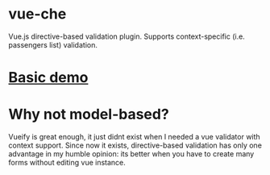 # vue-che
Vue.js directive-based validation plugin.
Supports context-specific (i.e. passengers list) validation.
# [Basic demo](http://htmlpreview.github.io/?https://github.com/mankey-ru/vue-che/blob/master/demo/index.html)

# Why not model-based?
Vueify is great enough, it just didnt exist when I needed a vue validator with context support.
Since now it exists, directive-based validation has only one advantage in my humble opinion: its better when you have to create many forms without editing vue instance.